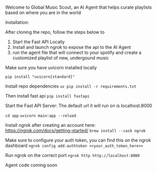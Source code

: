 Welcome to Global Music Scout, an AI Agent that helps curate playlists based on where you are in the world

Installation: 

After cloning the repo, follow the steps below to 
1) Start the Fast API Locally
2) Install and launch ngrok to expose the api to the AI Agent
3) run the agent file that will connect to your spotify and create a customized playlist of new, undergound music

Make sure you have uvicorn installed locally

```pip install "uvicorn[standard]"```

Install repo dependencies
```uv pip install -r requirements.txt```

Then install fast api
```pip install fastapi```

Start the Fast API Server: The default url it will run on is localhost:8000

```cd app```
```uvicorn main:app --reload```

Install ngrok after creating an account here: https://ngrok.com/docs/getting-started/
```brew install --cask ngrok```

Make sure to configure your auth token, you can find this on the ngrok dashboard
```ngrok config add-authtoken <<your_auth_token_here>>```

Run ngrok on the correct port
```ngrok http http://localhost:8000```

Agent code coming soon
